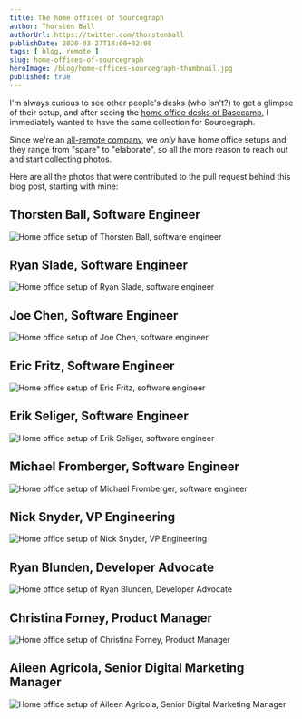 ```yaml
---
title: The home offices of Sourcegraph
author: Thorsten Ball
authorUrl: https://twitter.com/thorstenball
publishDate: 2020-03-27T18:00+02:00
tags: [ blog, remote ]
slug: home-offices-of-sourcegraph
heroImage: /blog/home-offices-sourcegraph-thumbnail.jpg
published: true
---
```



I'm always curious to see other people's desks (who isn't?) to get a glimpse of their setup, and after seeing the [home office desks of Basecamp](https://m.signalvnoise.com/remote-working-the-home-office-desks-of-basecamp/), I immediately wanted to have the same collection for Sourcegraph.

Since we're an [all-remote company](https://about.sourcegraph.com/company/remote), we _only_ have home office setups and they range from "spare" to "elaborate", so all the more reason to reach out and start collecting photos.

Here are all the photos that were contributed to the pull request behind this blog post, starting with mine:

## Thorsten Ball, Software Engineer

![Home office setup of Thorsten Ball, software engineer](/blog/home-office-setups/thorsten_ball.jpg)

## Ryan Slade, Software Engineer

![Home office setup of Ryan Slade, software engineer](/blog/home-office-setups/ryan_slade.jpg)

## Joe Chen, Software Engineer

![Home office setup of Joe Chen, software engineer](/blog/home-office-setups/joe_chen.jpg)

## Eric Fritz, Software Engineer

![Home office setup of Eric Fritz, software engineer](/blog/home-office-setups/eric_fritz.jpg)

## Erik Seliger, Software Engineer

![Home office setup of Erik Seliger, software engineer](/blog/home-office-setups/erik_seliger.jpg)

## Michael Fromberger, Software Engineer

![Home office setup of Michael Fromberger, software engineer](/blog/home-office-setups/michael_fromberger.jpg)

## Nick Snyder, VP Engineering

![Home office setup of Nick Snyder, VP Engineering](/blog/home-office-setups/nick_snyder.jpg)

## Ryan Blunden, Developer Advocate

<!--I do a lot of screencasts and livestreams, hence the microphone, camera, and light. You might think the light is overkill, but it helps you look a lot more healthy and human when it's 4am Australian time.-->

![Home office setup of Ryan Blunden, Developer Advocate](/blog/home-office-setups/ryan_blunden.jpg)

## Christina Forney, Product Manager

![Home office setup of Christina Forney, Product Manager](/blog/home-office-setups/christina_forney.jpg)

## Aileen Agricola, Senior Digital Marketing Manager

![Home office setup of Aileen Agricola, Senior Digital Marketing Manager](/blog/home-office-setups/aileen_agricola.jpg)
